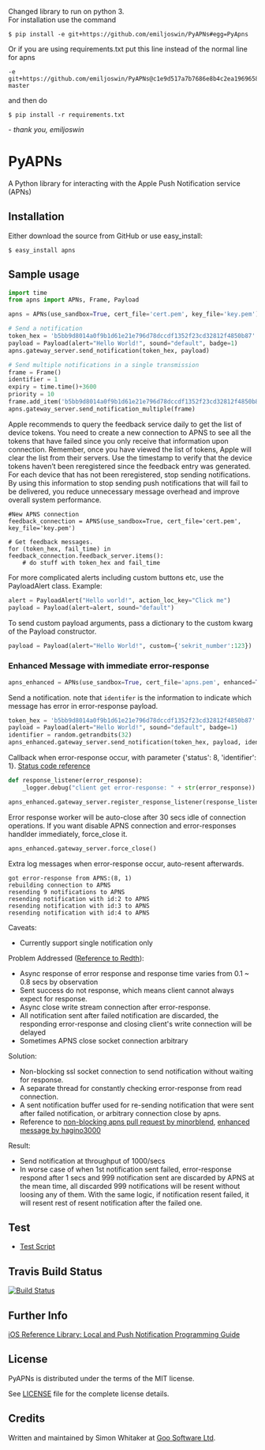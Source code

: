 Changed library to run on python 3.  
For installation use the command  

    $ pip install -e git+https://github.com/emiljoswin/PyAPNs#egg=PyApns  
    
 Or if you are using requirements.txt put this line instead of the normal line for apns  

    -e git+https://github.com/emiljoswin/PyAPNs@c1e9d517a7b7686e8b4c2ea196965881e147ea92#egg=apns-master  
    
and then do 

    $ pip install -r requirements.txt 

*- thank you, emiljoswin*

# PyAPNs 

A Python library for interacting with the Apple Push Notification service 
(APNs)

## Installation

Either download the source from GitHub or use easy_install:

    $ easy_install apns

## Sample usage

```python
import time
from apns import APNs, Frame, Payload

apns = APNs(use_sandbox=True, cert_file='cert.pem', key_file='key.pem')

# Send a notification
token_hex = 'b5bb9d8014a0f9b1d61e21e796d78dccdf1352f23cd32812f4850b87'
payload = Payload(alert="Hello World!", sound="default", badge=1)
apns.gateway_server.send_notification(token_hex, payload)

# Send multiple notifications in a single transmission
frame = Frame()
identifier = 1
expiry = time.time()+3600
priority = 10
frame.add_item('b5bb9d8014a0f9b1d61e21e796d78dccdf1352f23cd32812f4850b87', payload, identifier, expiry, priority)
apns.gateway_server.send_notification_multiple(frame)
```

Apple recommends to query the feedback service daily to get the list of device tokens. You need to create a new connection to APNS to see all the tokens that have failed since you only receive that information upon connection. Remember, once you have viewed the list of tokens, Apple will clear the list from their servers. Use the timestamp to verify that the device tokens haven’t been reregistered since the feedback entry was generated. For each device that has not been reregistered, stop sending notifications. By using this information to stop sending push notifications that will fail to be delivered, you reduce unnecessary message overhead and improve overall system performance.

```
#New APNS connection
feedback_connection = APNS(use_sandbox=True, cert_file='cert.pem', key_file='key.pem')

# Get feedback messages.
for (token_hex, fail_time) in feedback_connection.feedback_server.items():
    # do stuff with token_hex and fail_time
```


For more complicated alerts including custom buttons etc, use the PayloadAlert 
class. Example:

```python
alert = PayloadAlert("Hello world!", action_loc_key="Click me")
payload = Payload(alert=alert, sound="default")
```

To send custom payload arguments, pass a dictionary to the custom kwarg
of the Payload constructor.

```python
payload = Payload(alert="Hello World!", custom={'sekrit_number':123})
```

### Enhanced Message with immediate error-response
```python
apns_enhanced = APNs(use_sandbox=True, cert_file='apns.pem', enhanced=True)
```

Send a notification. note that `identifer` is the information to indicate which message has error in error-response payload.
```python
token_hex = 'b5bb9d8014a0f9b1d61e21e796d78dccdf1352f23cd32812f4850b87'
payload = Payload(alert="Hello World!", sound="default", badge=1)
identifier = random.getrandbits(32)
apns_enhanced.gateway_server.send_notification(token_hex, payload, identifier=identifier)
```

Callback when error-response occur, with parameter {'status': 8, 'identifier': 1}.
[Status code reference](https://developer.apple.com/library/ios/documentation/NetworkingInternet/Conceptual/RemoteNotificationsPG/Chapters/CommunicatingWIthAPS.html#//apple_ref/doc/uid/TP40008194-CH101-SW4)
```python
def response_listener(error_response):
    _logger.debug("client get error-response: " + str(error_response))

apns_enhanced.gateway_server.register_response_listener(response_listener)
```

Error response worker will be auto-close after 30 secs idle of connection operations.
If you want disable APNS connection and error-responses handlder immediately, force_close it.
```python
apns_enhanced.gateway_server.force_close()
```

Extra log messages when error-response occur, auto-resent afterwards.

    got error-response from APNS:(8, 1)
    rebuilding connection to APNS
    resending 9 notifications to APNS
    resending notification with id:2 to APNS
    resending notification with id:3 to APNS
    resending notification with id:4 to APNS

Caveats:

* Currently support single notification only

Problem Addressed ([Reference to Redth](http://redth.codes/the-problem-with-apples-push-notification-ser/)):

* Async response of error response and response time varies from 0.1 ~ 0.8 secs by observation
* Sent success do not response, which means client cannot always expect for response.
* Async close write stream connection after error-response.
* All notification sent after failed notification are discarded, the responding error-response and closing client's write connection will be delayed
* Sometimes APNS close socket connection arbitrary

Solution:

* Non-blocking ssl socket connection to send notification without waiting for response.
* A separate thread for constantly checking error-response from read connection.
* A sent notification buffer used for re-sending notification that were sent after failed notification, or arbitrary connection close by apns.
* Reference to [non-blocking apns pull request by minorblend](https://github.com/djacobs/PyAPNs/pull/25), [enhanced message by hagino3000](https://github.com/voyagegroup/apns-proxy-server/blob/065775f87dbf25f6b06f24edc73dc5de4481ad36/apns_proxy_server/worker.py#l164-209)

Result:

* Send notification at throughput of 1000/secs
* In worse case of when 1st notification sent failed, error-response respond after 1 secs and 999 notification sent are discarded by APNS at the mean time, all discarded 999 notifications will be resent without loosing any of them. With the same logic, if notification resent failed, it will resent rest of resent notification after the failed one.

## Test ##
* [Test Script](https://gist.github.com/jimhorng/594401f68ce48282ced5)

## Travis Build Status

[![Build Status](https://secure.travis-ci.org/djacobs/PyAPNs.png?branch=master)](http://travis-ci.org/djacobs/PyAPNs)

## Further Info

[iOS Reference Library: Local and Push Notification Programming Guide][a1]

## License

PyAPNs is distributed under the terms of the MIT license.

See [LICENSE](LICENSE) file for the complete license details.

## Credits

Written and maintained by Simon Whitaker at [Goo Software Ltd][goo].

[a1]:http://developer.apple.com/iphone/library/documentation/NetworkingInternet/Conceptual/RemoteNotificationsPG/Introduction/Introduction.html#//apple_ref/doc/uid/TP40008194-CH1-SW1
[goo]:http://www.goosoftware.co.uk/
